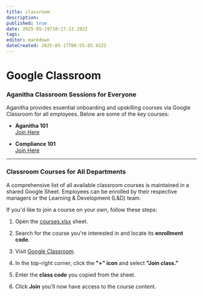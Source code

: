 ```yaml
---
title: classroom
description: 
published: true
date: 2025-05-19T10:17:13.192Z
tags: 
editor: markdown
dateCreated: 2025-05-17T06:55:05.922Z
---
```


# Google Classroom

### **Aganitha Classroom Sessions for Everyone**

Aganitha provides essential onboarding and upskilling courses via Google Classroom for all employees. Below are some of the key courses:

* **Aganitha 101**  
   [Join Here](https://classroom.google.com/c/MzM1MTg5Mzg5NzMy)

* **Compliance 101**  
   [Join Here](https://classroom.google.com/c/NTE4OTc5OTUwMzMx)

---

### **Classroom Courses for All Departments**

A comprehensive list of all available classroom courses is maintained in a shared Google Sheet. Employees can be enrolled by their respective managers or the Learning & Development (L\&D) team.

If you'd like to join a course on your own, follow these steps:

1. Open the [courses.xlsx](https://docs.google.com/spreadsheets/d/19e0ui0JMKxvTyxZXjPjtMfVYSmPQVerF/edit?gid=623576320#gid=623576320) sheet.

2. Search for the course you're interested in and locate its **enrollment code**.

3. Visit [Google Classroom](https://classroom.google.com/h).

4. In the top-right corner, click the **"+" icon** and select **"Join class."**

5. Enter the **class code** you copied from the sheet.

6. Click **Join**  you'll now have access to the course content.

